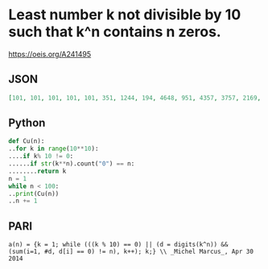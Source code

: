 # Least number k not divisible by 10 such that k^n contains n zeros\.
https://oeis.org/A241495
## JSON
```JSON
[101, 101, 101, 101, 101, 351, 1244, 194, 4648, 951, 4357, 3757, 2169, 2392, 7399, 7501, 9723, 8683, 13867, 6152, 15204, 18898, 40141, 54631, 29647, 35586, 46564, 67743, 84789, 119421, 43055, 43642, 83055, 44411, 142553, 94501, 135852, 52299, 174062, 121201, 196205]
```
## Python
```Python
def Cu(n):
..for k in range(10**10):
....if k% 10 != 0:
......if str(k**n).count("0") == n:
........return k
n = 1
while n < 100:
..print(Cu(n))
..n += 1
```
## PARI
```PARI
a(n) = {k = 1; while (((k % 10) == 0) || (d = digits(k^n)) && (sum(i=1, #d, d[i] == 0) != n), k++); k;} \\ _Michel Marcus_, Apr 30 2014
```
